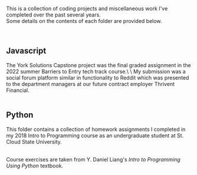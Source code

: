 This is a collection of coding projects and miscellaneous work I've completed over the past several years.\
Some details on the contents of each folder are provided below.

<br>

<h2>Javascript</h2>
The York Solutions Capstone project was the final graded assignment in the 2022 summer Barriers to Entry tech track course.\
\
My submission was a social forum platform similar in functionality to Reddit which was presented to the department managers at our future contract employer Thrivent Financial.


<br>
<br>



<h2>Python</h2>
This folder contains a collection of homework assignments I completed in my 2018 Intro to Programming course as an undergraduate student at St. Cloud State University.

<br>

<br>

Course exercises are taken from Y. Daniel Liang's *Intro to Programming Using Python* textbook.
